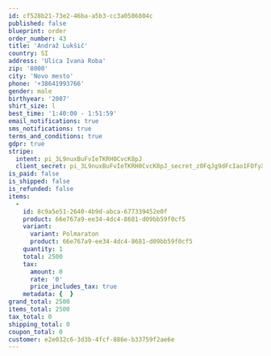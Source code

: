 ```yaml
---
id: cf528b21-73e2-46ba-a5b3-cc3a0586804c
published: false
blueprint: order
order_number: 43
title: 'Andraž Lukšič'
country: SI
address: 'Ulica Ivana Roba'
zip: '8000'
city: 'Novo mesto'
phone: '+38641993766'
gender: male
birthyear: '2007'
shirt_size: l
best_time: '1:40:00 - 1:51:59'
email_notifications: true
sms_notifications: true
terms_and_conditions: true
gdpr: true
stripe:
  intent: pi_3L9nuxBuFvIeTKRH0CvcK8pJ
  client_secret: pi_3L9nuxBuFvIeTKRH0CvcK8pJ_secret_z0FqJg9dFcIao1FOfyXezreg0
is_paid: false
is_shipped: false
is_refunded: false
items:
  -
    id: 8c9a5e51-2640-4b9d-abca-677339452e0f
    product: 66e767a9-ee34-4dc4-8681-d09bb59f0cf5
    variant:
      variant: Polmaraton
      product: 66e767a9-ee34-4dc4-8681-d09bb59f0cf5
    quantity: 1
    total: 2500
    tax:
      amount: 0
      rate: '0'
      price_includes_tax: true
    metadata: {  }
grand_total: 2500
items_total: 2500
tax_total: 0
shipping_total: 0
coupon_total: 0
customer: e2e032c6-3d3b-4fcf-886e-b33759f2ae6e
---
```

